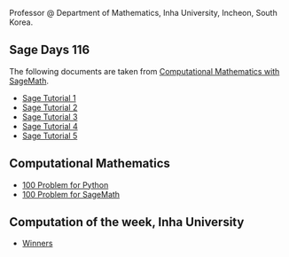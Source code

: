 Professor @ 
Department of Mathematics,
Inha University,
Incheon, South Korea.

## Sage Days 116
The following documents are taken from [Computational Mathematics with SageMath](https://www.sagemath.org/sagebook/english.html).
- [Sage Tutorial 1](https://nbviewer.org/url/ensual.github.io/Sage%20Tutorial%201.ipynb)  
- [Sage Tutorial 2](https://nbviewer.org/url/ensual.github.io/Sage%20Tutorial%202.ipynb)  
- [Sage Tutorial 3](https://nbviewer.org/url/ensual.github.io/Sage%20Tutorial%203.ipynb)  
- [Sage Tutorial 4](https://nbviewer.org/url/ensual.github.io/Sage%20Tutorial%204.ipynb)  
- [Sage Tutorial 5](https://nbviewer.org/url/ensual.github.io/Sage%20Tutorial%205.ipynb)  

## Computational Mathematics
- [100 Problem for Python](https://nbviewer.org/url/ensual.github.io/100-Problems-for-Python.ipynb)
- [100 Problem for SageMath](https://nbviewer.org/url/ensual.github.io/100-Problems-for-Sage.ipynb)

## Computation of the week, Inha University
- [Winners](http://cow.inha.ac.kr/winner.php)
